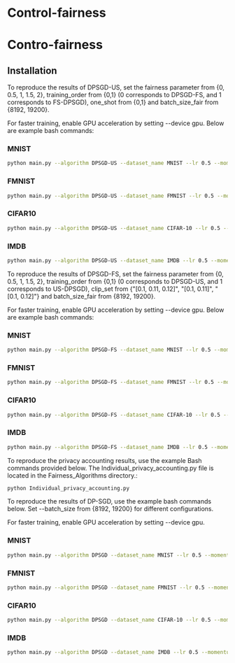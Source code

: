 # Control-fairness
# Contro-fairness

## Installation


To reproduce the results of DPSGD-US, set the fairness parameter from {0, 0.5, 1, 1.5, 2}, training_order from {0,1} (0 corresponds to DPSGD-FS, and 1 corresponds to FS-DPSGD), one_shot from {0,1} and batch_size_fair from {8192, 19200}.

For faster training, enable GPU acceleration by setting --device gpu. Below are example bash commands:
### MNIST
```bash
python main.py --algorithm DPSGD-US --dataset_name MNIST --lr 0.5 --momentum 0.9 --fairness_parameter 1 --sigma_t 5.67 --C_t 0.1 --clip_set "[0.1, 0.11, 0.12]" --epsilon 3.0 --training_order 1 --delta 1e-5 --batch_size 8192 --batch_size_fair 19200 --one_shot 1 --device cpu
```
### FMNIST

```bash
python main.py --algorithm DPSGD-US --dataset_name FMNIST --lr 0.5 --momentum 0.9 --fairness_parameter 1 --sigma_t 5.67 --C_t 0.1 --clip_set "[0.1, 0.11, 0.12]" --epsilon 3.0 --training_order 1 --delta 1e-5 --batch_size 8192 --batch_size_fair 19200 --one_shot 1 --device cpu
```

### CIFAR10

```bash
python main.py --algorithm DPSGD-US --dataset_name CIFAR-10 --lr 0.5 --momentum 0.9 --fairness_parameter 1 --sigma_t 5.67 --C_t 0.1 --clip_set "[0.1, 0.11, 0.12]" --epsilon 3.0 --training_order 1 --delta 1e-5 --batch_size 8192 --batch_size_fair 19200 --one_shot 1 --device cpu
```

### IMDB
```bash
python main.py --algorithm DPSGD-US --dataset_name IMDB --lr 0.5 --momentum 0.9 --fairness_parameter 1 --sigma_t 5.67 --C_t 0.1 --clip_set "[0.1, 0.11, 0.12]" --epsilon 3.0 --training_order 1 --delta 1e-5 --batch_size 8192 --batch_size_fair 19200 --one_shot 1 --device cpu
```

To reproduce the results of DPSGD-FS, set the fairness parameter from {0, 0.5, 1, 1.5, 2}, training_order from {0,1} (0 corresponds to DPSGD-US, and 1 corresponds to US-DPSGD), clip_set from {"[0.1, 0.11, 0.12]", "[0.1, 0.11]", "[0.1, 0.12]"} and batch_size_fair from {8192, 19200}.

For faster training, enable GPU acceleration by setting --device gpu. Below are example bash commands:
### MNIST
```bash
python main.py --algorithm DPSGD-FS --dataset_name MNIST --lr 0.5 --momentum 0.9 --fairness_parameter 1 --sigma_t 5.67 --C_t 0.1 --clip_set "[0.1, 0.11, 0.12]" --epsilon 3.0 --training_order 1 --delta 1e-5 --batch_size 8192 --batch_size_fair 19200 --one_shot 1 --device cpu
```
### FMNIST

```bash
python main.py --algorithm DPSGD-FS --dataset_name FMNIST --lr 0.5 --momentum 0.9 --fairness_parameter 1 --sigma_t 5.67 --C_t 0.1 --clip_set "[0.1, 0.11, 0.12]" --epsilon 3.0 --training_order 1 --delta 1e-5 --batch_size 8192 --batch_size_fair 19200 --one_shot 1 --device cpu
```

### CIFAR10

```bash
python main.py --algorithm DPSGD-FS --dataset_name CIFAR-10 --lr 0.5 --momentum 0.9 --fairness_parameter 1 --sigma_t 5.67 --C_t 0.1 --clip_set "[0.1, 0.11, 0.12]" --epsilon 3.0 --training_order 1 --delta 1e-5 --batch_size 8192 --batch_size_fair 19200 --one_shot 1 --device cpu
```

### IMDB
```bash
python main.py --algorithm DPSGD-FS --dataset_name IMDB --lr 0.5 --momentum 0.9 --fairness_parameter 1 --sigma_t 5.67 --C_t 0.1 --clip_set "[0.1, 0.11, 0.12]" --epsilon 3.0 --training_order 1 --delta 1e-5 --batch_size 8192 --batch_size_fair 19200 --one_shot 1 --device cpu
```



To reproduce the privacy accounting results, use the example Bash commands provided below. The Individual_privacy_accounting.py file is located in the Fairness_Algorithms directory.:
```bash
python Individual_privacy_accounting.py
```

To reproduce the results of DP-SGD, use the example bash commands below. Set --batch_size from {8192, 19200} for different configurations.

For faster training, enable GPU acceleration by setting --device gpu.
### MNIST
```bash
python main.py --algorithm DPSGD --dataset_name MNIST --lr 0.5 --momentum 0.9 --fairness_parameter 1 --sigma_t 5.67 --C_t 0.1 --clip_set "[0.1, 0.11, 0.12]" --epsilon 3.0 --training_order 1 --delta 1e-5 --batch_size 8192 --batch_size_fair 19200 --one_shot 1 --device cpu
```
### FMNIST

```bash
python main.py --algorithm DPSGD --dataset_name FMNIST --lr 0.5 --momentum 0.9 --fairness_parameter 1 --sigma_t 5.67 --C_t 0.1 --clip_set "[0.1, 0.11, 0.12]" --epsilon 3.0 --training_order 1 --delta 1e-5 --batch_size 8192 --batch_size_fair 19200 --one_shot 1 --device cpu
```

### CIFAR10

```bash
python main.py --algorithm DPSGD --dataset_name CIFAR-10 --lr 0.5 --momentum 0.9 --fairness_parameter 1 --sigma_t 5.67 --C_t 0.1 --clip_set "[0.1, 0.11, 0.12]" --epsilon 3.0 --training_order 1 --delta 1e-5 --batch_size 8192 --batch_size_fair 19200 --one_shot 1 --device cpu
```

### IMDB
```bash
python main.py --algorithm DPSGD --dataset_name IMDB --lr 0.5 --momentum 0.9 --fairness_parameter 1 --sigma_t 5.67 --C_t 0.1 --clip_set "[0.1, 0.11, 0.12]" --epsilon 3.0 --training_order 1 --delta 1e-5 --batch_size 8192 --batch_size_fair 19200 --one_shot 1 --device cpu
